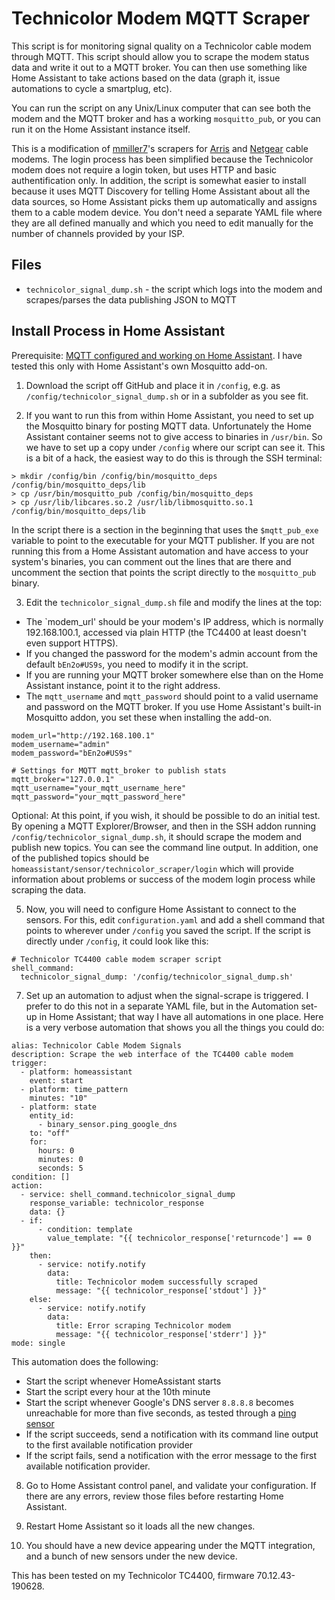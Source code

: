 # Technicolor Modem MQTT Scraper

This script is for monitoring signal quality on a Technicolor cable modem through MQTT. This script should allow you to scrape the modem status data and write it out to a MQTT broker. You can then use something like Home Assistant to take actions based on the data (graph it, issue automations to cycle a smartplug, etc).

You can run the script on any Unix/Linux computer that can see both the modem and the MQTT broker and has a working `mosquitto_pub`, or you can run it on the Home Assistant instance itself.

This is a modification of [mmiller7](https://github.com/mmiller7/)'s scrapers for [Arris](https://github.com/mmiller7/Arris_modem_scrape) and [Netgear](https://github.com/mmiller7/Netgear_modem_scrape) cable modems. The login process has been simplified because the Technicolor modem does not require a login token, but uses HTTP and basic authentification only. In addition, the script is somewhat easier to install because it uses MQTT Discovery for telling Home Assistant about all the data sources, so Home Assistant picks them up automatically and assigns them to a cable modem device. You don't need a separate YAML file where they are all defined manually and which you need to edit manually for the number of channels provided by your ISP. 

## Files 

- `technicolor_signal_dump.sh` - the script which logs into the modem and scrapes/parses the data publishing JSON to MQTT 

## Install Process in Home Assistant

Prerequisite: [MQTT configured and working on Home Assistant](https://www.home-assistant.io/integrations/mqtt/). I have tested this only with Home Assistant's own Mosquitto add-on.

1. Download the script off GitHub and place it in `/config`, e.g. as `/config/technicolor_signal_dump.sh` or in a subfolder as you see fit.

2. If you want to run this from within Home Assistant, you need to set up the Mosquitto binary for posting MQTT data. Unfortunately the Home Assistant container seems not to give access to binaries in `/usr/bin`. So we have to set up a copy under `/config` where our script can see it. This is a bit of a hack, the easiest way to do this is through the SSH terminal:
```
> mkdir /config/bin /config/bin/mosquitto_deps /config/bin/mosquitto_deps/lib
> cp /usr/bin/mosquitto_pub /config/bin/mosquitto_deps
> cp /usr/lib/libcares.so.2 /usr/lib/libmosquitto.so.1 /config/bin/mosquitto_deps/lib
```
In the script there is a section in the beginning that uses the `$mqtt_pub_exe` variable to point to the executable for your MQTT publisher. If you are not running this from a Home Assistant automation and have access to your system's binaries, you can comment out the lines that are there and uncomment the section that points the script directly to the `mosquitto_pub` binary. 

3. Edit the `technicolor_signal_dump.sh` file and modify the lines at the top: 
- The `modem_url' should be your modem's IP address, which is normally 192.168.100.1, accessed via plain HTTP (the TC4400 at least doesn't even support HTTPS).
- If you changed the password for the modem's admin account from the default `bEn2o#US9s`, you need to modify it in the script.
- If you are running your MQTT broker somewhere else than on the Home Assistant instance, point it to the right address.
- The `mqtt_username` and `mqtt_password` should point to a valid username and password on the MQTT broker. If you use Home Assistant's built-in Mosquitto addon, you set these when installing the add-on.
```
modem_url="http://192.168.100.1"
modem_username="admin"
modem_password="bEn2o#US9s"

# Settings for MQTT mqtt_broker to publish stats
mqtt_broker="127.0.0.1"
mqtt_username="your_mqtt_username_here"
mqtt_password="your_mqtt_password_here"
```

Optional:
At this point, if you wish, it should be possible to do an initial test. By opening a MQTT Explorer/Browser, and then in the SSH addon running `/config/technicolor_signal_dump.sh`, it should scrape the modem and publish new topics.  You can see the command line output. In addition, one of the published topics should be `homeassistant/sensor/technicolor_scraper/login` which will provide information about problems or success of the modem login process while scraping the data.

5. Now, you will need to configure Home Assistant to connect to the sensors. For this, edit `configuration.yaml` and add a shell command that points to wherever under `/config` you saved the script. If the script is directly under `/config`, it could look like this:
```
# Technicolor TC4400 cable modem scraper script
shell_command:
  technicolor_signal_dump: '/config/technicolor_signal_dump.sh'
```

7. Set up an automation to adjust when the signal-scrape is triggered. I prefer to do this not in a separate YAML file, but in the Automation set-up in Home Assistant; that way I have all automations in one place. Here is a very verbose automation that shows you all the things you could do:
```
alias: Technicolor Cable Modem Signals
description: Scrape the web interface of the TC4400 cable modem
trigger:
  - platform: homeassistant
    event: start
  - platform: time_pattern
    minutes: "10"
  - platform: state
    entity_id:
      - binary_sensor.ping_google_dns
    to: "off"
    for:
      hours: 0
      minutes: 0
      seconds: 5
condition: []
action:
  - service: shell_command.technicolor_signal_dump
    response_variable: technicolor_response
    data: {}
  - if:
      - condition: template
        value_template: "{{ technicolor_response['returncode'] == 0 }}"
    then:
      - service: notify.notify
        data:
          title: Technicolor modem successfully scraped
          message: "{{ technicolor_response['stdout'] }}"
    else:
      - service: notify.notify
        data:
          title: Error scraping Technicolor modem
          message: "{{ technicolor_response['stderr'] }}"
mode: single
```

This automation does the following:
- Start the script whenever HomeAssistant starts
- Start the script every hour at the 10th minute
- Start the script whenever Google's DNS server `8.8.8.8` becomes unreachable for more than five seconds, as tested through a [ping sensor](https://www.home-assistant.io/integrations/ping/)
- If the script succeeds, send a notification with its command line output to the first available notification provider
- If the script fails, send a notification with the error message to the first available notification provider.

8. Go to Home Assistant control panel, and validate your configuration.  If there are any errors, review those files before restarting Home Assistant.

9. Restart Home Assistant so it loads all the new changes.

10. You should have a new device appearing under the MQTT integration, and a bunch of new sensors under the new device. 

This has been tested on my Technicolor TC4400, firmware 70.12.43-190628.

